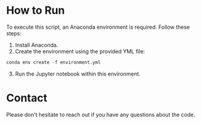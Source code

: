 # How to Run
To execute this script, an Anaconda environment is required. Follow these steps:

1. Install Anaconda.
2. Create the environment using the provided YML file:
```python
conda env create -f environment.yml
```

3. Run the Jupyter notebook within this environment.

# Contact

Please don't hesitate to reach out if you have any questions about the code.